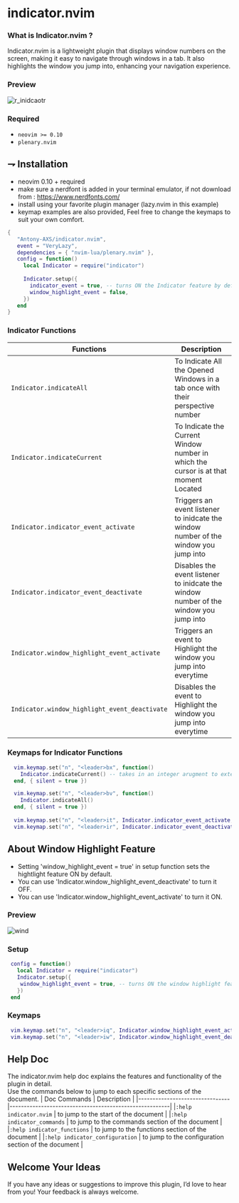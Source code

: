 # indicator.nvim

### What is Indicator.nvim ?
Indicator.nvim is a lightweight plugin that displays window numbers on the screen, 
making it easy to navigate through windows in a tab. 
It also highlights the window you jump into, enhancing your navigation experience.

### Preview

![r_inidcaotr](https://github.com/user-attachments/assets/cff899b1-3650-452f-85f6-c1d14d569e6c)

### Required

-   `neovim >= 0.10`
-   `plenary.nvim`

## ⇁ Installation
* neovim 0.10 + required
* make sure a nerdfont is added in your terminal emulator, if not download from : https://www.nerdfonts.com/
* install using your favorite plugin manager (lazy.nvim in this example)
* keymap examples are also provided, Feel free to change the keymaps to suit your own comfort.

```lua
{
   "Antony-AXS/indicator.nvim",
   event = "VeryLazy",
   dependencies = { "nvim-lua/plenary.nvim" },
   config = function()
     local Indicator = require("indicator")
     
     Indicator.setup({
       indicator_event = true, -- turns ON the Indicator feature by default
       window_highlight_event = false,
     })
   end
}
```
### Indicator Functions

| Functions                                     | Description                                                                           |
|-----------------------------------------------|---------------------------------------------------------------------------------------|
| `Indicator.indicateAll`                       | To Indicate All the Opened Windows in a tab once with their perspective number        |
| `Indicator.indicateCurrent`                   | To Indicate the Current Window number in which the cursor is at that moment Located   |
| `Indicator.indicator_event_activate`          | Triggers an event listener to inidcate the window number of the window you jump into  |
| `Indicator.indicator_event_deactivate`        | Disables the event listener to inidcate the window number of the window you jump into |
| `Indicator.window_highlight_event_activate`   | Triggers an event to Highlight the window you jump into everytime                     |
| `Indicator.window_highlight_event_deactivate` | Disables the event to Highlight the window you jump into everytime                    |


### Keymaps for Indicator Functions

```lua
  vim.keymap.set("n", "<leader>bx", function()
  	Indicator.indicateCurrent() -- takes in an integer arugment to extend the indicator display time
  end, { silent = true })

  vim.keymap.set("n", "<leader>bv", function()
  	Indicator.indicateAll()
  end, { silent = true })
  
  vim.keymap.set("n", "<leader>it", Indicator.indicator_event_activate, {})
  vim.keymap.set("n", "<leader>ir", Indicator.indicator_event_deactivate, {})
```


## About Window Highlight Feature
* Setting 'window_highlight_event = true' in setup function sets the hightlight feature ON by default.
* You can use 'Indicator.window_highlight_event_deactivate' to turn it OFF.
* You can use 'Indicator.window_highlight_event_activate' to turn it ON.

### Preview
![wind](https://github.com/user-attachments/assets/f6a1a127-69a9-486e-8e2e-4e8f412c8c7a)


### Setup
```lua
 config = function()
   local Indicator = require("indicator")
   Indicator.setup({
    window_highlight_event = true, -- turns ON the window highlight feature by default
   })
 end
```

### Keymaps
```lua
 vim.keymap.set("n", "<leader>iq", Indicator.window_highlight_event_activate, {})
 vim.keymap.set("n", "<leader>iw", Indicator.window_highlight_event_deactivate, {})
```

## Help Doc
The indicator.nvim help doc explains the features and functionality of the plugin in detail.<br>
Use the commands below to jump to each specific sections of the document.
| Doc Commands                   | Description                                            |
|--------------------------------|--------------------------------------------------------|
|`:help indicator.nvim`          | to jump to the start of the document                   | 
|`:help indicator_commands`      | to jump to the commands section of the document        |
|`:help indicator_functions`     | to jump to the functions section of the document       |
|`:help indicator_configuration` | to jump to the configuration section of the document   |

## Welcome Your Ideas
If you have any ideas or suggestions to improve this plugin, I’d love to hear from you! Your feedback is always welcome.
